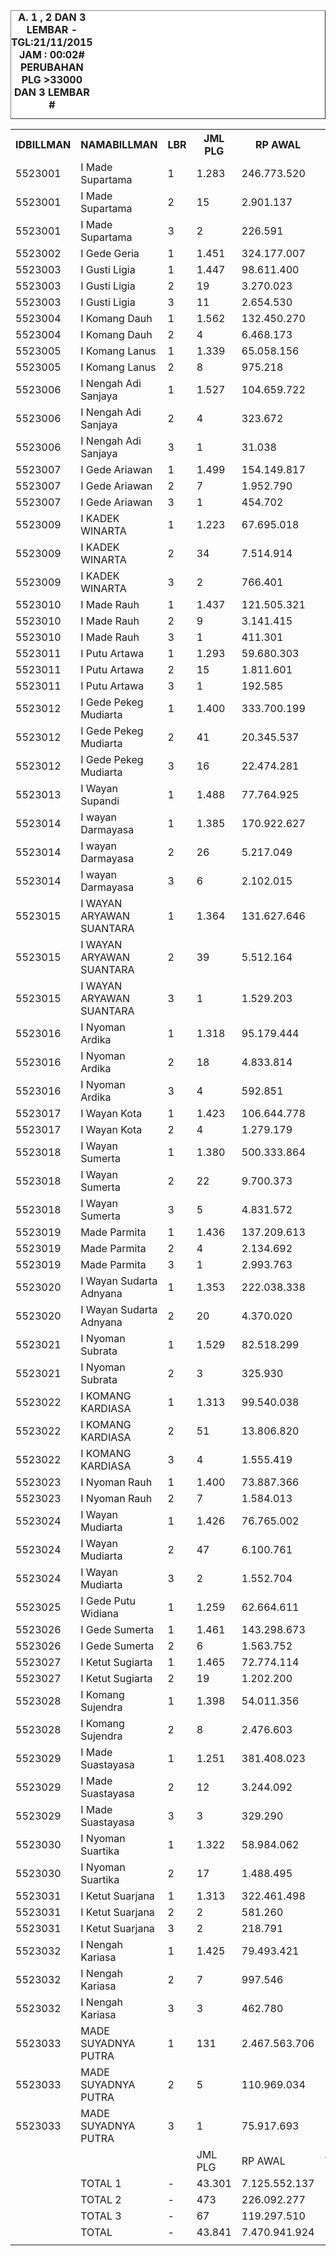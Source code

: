 
<HTML>
<HEAD>
<META HTTP-EQUIV="Content-Type" CONTENT="text/html;charset=windows-1252">
<TITLE>MONITOR LEMBAR BILLMAN NOPEMBER 2015 - RAYON KARANGASEM</TITLE> 


</HEAD>
<BODY>
<TABLE BORDER=1 BGCOLOR=#ffffff CELLSPACING=0><FONT FACE="Segoe UI" COLOR=#000000><CAPTION><B>A. 1 , 2 DAN 3 LEMBAR  - TGL:21/11/2015 JAM : 00:02# PERUBAHAN PLG >33000 DAN 3 LEMBAR #</B></CAPTION></FONT>

<table><tbody><tr><th>IDBILLMAN</th><th>NAMABILLMAN</th><th>LBR</th><th> JML PLG </th><th> RP AWAL </th><th>TGL AKHIR</th><th>LBR</th><th> AKHIR PLG </th><th> AKHIR RP </th><th> - </th><th>LNS PLG</th><th>LNS RP</th><th>% LBR</th><th>% RP</th><th> - </th><th>TGL</th><th>LBR</th><th> PLG </th><th> RP </th><th> - </th><th>LNS PLG</th><th>LNS RP</th><th>% LBR</th><th>% RP</th><th> - </th><th>TGL</th><th>LBR</th><th> PLG </th><th> RP </th><th> - </th><th>LNS PLG</th><th>LNS RP</th><th>% LBR</th><th>% RP</th><th> - </th><th>TGL AKHIR</th><th>LBR</th><th> PLG </th><th> RP </th><th> - </th><th>LNS PLG</th><th>LNS RP</th><th>% LBR</th><th>% RP</th><th> - </th><th> TGL</th><th>L</th><th> PLG </th><th> RP </th><th>SEGEL</th><th>DTNG</th><th>% LBR</th><th>% RP</th></tr><tr><td>5523001</td><td>I Made Supartama</td><td>1</td><td> 1.283 </td><td> 246.773.520 </td><td>21/11_00:02</td><td>1</td><td>280</td><td>31166794</td><td> - </td><td> 31 </td><td> 3.511.275 </td><td>-78,18%</td><td>-87,37%</td><td> - </td><td>20/11_17:48</td><td>1</td><td>311</td><td>34678069</td><td> - </td><td> 47 </td><td> 6.830.836 </td><td>-75,76%</td><td>-85,95%</td><td> - </td><td>20/11_13:50</td><td>1</td><td>358</td><td>41508905</td><td> - </td><td> 126 </td><td> 23.840.089 </td><td>-72,10%</td><td>-83,18%</td><td> - </td><td>20/11_06:45</td><td>1</td><td> 484 </td><td> 65.348.994 </td><td> - </td><td> 10 </td><td> 13.735.892 </td><td>-62,28%</td><td>-73,52%</td><td> - </td><td>19/11_19:20</td><td>1</td><td> 494 </td><td> 79.084.886 </td><td> </td><td> </td><td>-61,50%</td><td>-67,95%</td></tr><tr><td>5523001</td><td>I Made Supartama</td><td>2</td><td> 15 </td><td> 2.901.137 </td><td>21/11_00:02</td><td>2</td><td>3</td><td>1149171</td><td> - </td><td> - </td><td> - </td><td>-80,00%</td><td>-60,39%</td><td> - </td><td>20/11_17:48</td><td>2</td><td>3</td><td>1149171</td><td> - </td><td> 1 </td><td> 56.852 </td><td>-80,00%</td><td>-60,39%</td><td> - </td><td>20/11_13:50</td><td>2</td><td>4</td><td>1206023</td><td> - </td><td> 6 </td><td> 728.223 </td><td>-73,33%</td><td>-58,43%</td><td> - </td><td>20/11_06:45</td><td>2</td><td> 10 </td><td> 1.934.246 </td><td> - </td><td> - </td><td> - </td><td>-33,33%</td><td>-33,33%</td><td> - </td><td>19/11_19:20</td><td>2</td><td> 10 </td><td> 1.934.246 </td><td> </td><td> </td><td>-33,33%</td><td>-33,33%</td></tr><tr><td>5523001</td><td>I Made Supartama</td><td>3</td><td> 2 </td><td> 226.591 </td><td>21/11_00:02</td><td>3</td><td>1</td><td>125742</td><td> - </td><td> - </td><td> - </td><td>-50,00%</td><td>-44,51%</td><td> - </td><td>20/11_17:48</td><td>3</td><td>1</td><td>125742</td><td> - </td><td> - </td><td> - </td><td>-50,00%</td><td>-44,51%</td><td> - </td><td>20/11_13:50</td><td>3</td><td>1</td><td>125742</td><td> - </td><td> 1 </td><td> 100.849 </td><td>-50,00%</td><td>-44,51%</td><td> - </td><td>20/11_06:45</td><td>3</td><td> 2 </td><td> 226.591 </td><td> - </td><td> - </td><td> - </td><td>0,00%</td><td>0,00%</td><td> - </td><td>19/11_19:20</td><td>3</td><td> 2 </td><td> 226.591 </td><td> </td><td> </td><td>0,00%</td><td>0,00%</td></tr><tr><td>5523002</td><td>I Gede Geria</td><td>1</td><td> 1.451 </td><td> 324.177.007 </td><td>21/11_00:02</td><td>1</td><td>83</td><td>11236753</td><td> - </td><td> 158 </td><td> 10.530.577 </td><td>-94,28%</td><td>-96,53%</td><td> - </td><td>20/11_17:48</td><td>1</td><td>241</td><td>21767330</td><td> - </td><td> 57 </td><td> 7.887.469 </td><td>-83,39%</td><td>-93,29%</td><td> - </td><td>20/11_13:50</td><td>1</td><td>298</td><td>29654799</td><td> - </td><td> 231 </td><td> 46.504.247 </td><td>-79,46%</td><td>-90,85%</td><td> - </td><td>20/11_06:45</td><td>1</td><td> 529 </td><td> 76.159.046 </td><td> - </td><td> 107 </td><td> 26.305.588 </td><td>-63,54%</td><td>-76,51%</td><td> - </td><td>19/11_19:20</td><td>1</td><td> 636 </td><td> 102.464.634 </td><td> </td><td> </td><td>-56,17%</td><td>-68,39%</td></tr><tr><td>5523003</td><td>I Gusti Ligia</td><td>1</td><td> 1.447 </td><td> 98.611.400 </td><td>21/11_00:02</td><td>1</td><td>199</td><td>13840880</td><td> - </td><td> 26 </td><td> 1.510.838 </td><td>-86,25%</td><td>-85,96%</td><td> - </td><td>20/11_17:48</td><td>1</td><td>225</td><td>15351718</td><td> - </td><td> 41 </td><td> 3.171.615 </td><td>-84,45%</td><td>-84,43%</td><td> - </td><td>20/11_13:50</td><td>1</td><td>266</td><td>18523333</td><td> - </td><td> 86 </td><td> 7.667.254 </td><td>-81,62%</td><td>-81,22%</td><td> - </td><td>20/11_06:45</td><td>1</td><td> 352 </td><td> 26.190.587 </td><td> - </td><td> 28 </td><td> 1.486.562 </td><td>-75,67%</td><td>-73,44%</td><td> - </td><td>19/11_19:20</td><td>1</td><td> 380 </td><td> 27.677.149 </td><td> </td><td> </td><td>-73,74%</td><td>-71,93%</td></tr><tr><td>5523003</td><td>I Gusti Ligia</td><td>2</td><td> 19 </td><td> 3.270.023 </td><td>21/11_00:02</td><td>2</td><td>16</td><td>3001329</td><td> - </td><td> - </td><td> - </td><td>-15,79%</td><td>-8,22%</td><td> - </td><td>20/11_17:48</td><td>2</td><td>16</td><td>3001329</td><td> - </td><td> - </td><td> - </td><td>-15,79%</td><td>-8,22%</td><td> - </td><td>20/11_13:50</td><td>2</td><td>16</td><td>3001329</td><td> - </td><td> 2 </td><td> 222.626 </td><td>-15,79%</td><td>-8,22%</td><td> - </td><td>20/11_06:45</td><td>2</td><td> 18 </td><td> 3.223.955 </td><td> - </td><td> - </td><td> - </td><td>-5,26%</td><td>-1,41%</td><td> - </td><td>19/11_19:20</td><td>2</td><td> 18 </td><td> 3.223.955 </td><td> </td><td> </td><td>-5,26%</td><td>-1,41%</td></tr><tr><td>5523003</td><td>I Gusti Ligia</td><td>3</td><td> 11 </td><td> 2.654.530 </td><td>21/11_00:02</td><td>3</td><td>8</td><td>1177184</td><td> - </td><td> 1 </td><td> 158.970 </td><td>-27,27%</td><td>-55,65%</td><td> - </td><td>20/11_17:48</td><td>3</td><td>9</td><td>1336154</td><td> - </td><td> - </td><td> - </td><td>-18,18%</td><td>-49,67%</td><td> - </td><td>20/11_13:50</td><td>3</td><td>9</td><td>1336154</td><td> - </td><td> 1 </td><td> 73.903 </td><td>-18,18%</td><td>-49,67%</td><td> - </td><td>20/11_06:45</td><td>3</td><td> 10 </td><td> 1.410.057 </td><td> - </td><td> - </td><td> - </td><td>-9,09%</td><td>-46,88%</td><td> - </td><td>19/11_19:20</td><td>3</td><td> 10 </td><td> 1.410.057 </td><td> </td><td> </td><td>-9,09%</td><td>-46,88%</td></tr><tr><td>5523004</td><td>I Komang Dauh</td><td>1</td><td> 1.562 </td><td> 132.450.270 </td><td>21/11_00:02</td><td>1</td><td>348</td><td>30976761</td><td> - </td><td> 86 </td><td> 4.773.349 </td><td>-77,72%</td><td>-76,61%</td><td> - </td><td>20/11_17:48</td><td>1</td><td>434</td><td>35750110</td><td> - </td><td> 33 </td><td> 2.125.852 </td><td>-72,22%</td><td>-73,01%</td><td> - </td><td>20/11_13:50</td><td>1</td><td>467</td><td>37875962</td><td> - </td><td> 206 </td><td> 19.201.491 </td><td>-70,10%</td><td>-71,40%</td><td> - </td><td>20/11_06:45</td><td>1</td><td> 673 </td><td> 57.077.453 </td><td> - </td><td> 15 </td><td> 774.640 </td><td>-56,91%</td><td>-56,91%</td><td> - </td><td>19/11_19:20</td><td>1</td><td> 688 </td><td> 57.852.093 </td><td> </td><td> </td><td>-55,95%</td><td>-56,32%</td></tr><tr><td>5523004</td><td>I Komang Dauh</td><td>2</td><td> 4 </td><td> 6.468.173 </td><td> </td><td> </td><td>0</td><td>0</td><td> - </td><td> - </td><td> - </td><td>-100,00%</td><td>-100,00%</td><td> - </td><td> </td><td> </td><td>0</td><td>0</td><td> - </td><td> 4 </td><td> 6.468.173 </td><td>-100,00%</td><td>-100,00%</td><td> - </td><td>20/11_13:50</td><td>2</td><td>4</td><td>6468173</td><td> - </td><td> - </td><td> - </td><td>0,00%</td><td>0,00%</td><td> - </td><td>20/11_06:45</td><td>2</td><td> 4 </td><td> 6.468.173 </td><td> - </td><td> - </td><td> - </td><td>0,00%</td><td>0,00%</td><td> - </td><td>19/11_19:20</td><td>2</td><td> 4 </td><td> 6.468.173 </td><td> </td><td> </td><td>0,00%</td><td>0,00%</td></tr><tr><td>5523005</td><td>I Komang Lanus</td><td>1</td><td> 1.339 </td><td> 65.058.156 </td><td>21/11_00:02</td><td>1</td><td>277</td><td>13623300</td><td> - </td><td> 2 </td><td> 180.662 </td><td>-79,31%</td><td>-79,06%</td><td> - </td><td>20/11_17:48</td><td>1</td><td>279</td><td>13803962</td><td> - </td><td> 4 </td><td> 277.128 </td><td>-79,16%</td><td>-78,78%</td><td> - </td><td>20/11_13:50</td><td>1</td><td>283</td><td>14081090</td><td> - </td><td> 114 </td><td> 7.335.285 </td><td>-78,86%</td><td>-78,36%</td><td> - </td><td>20/11_06:45</td><td>1</td><td> 397 </td><td> 21.416.375 </td><td> - </td><td> 6 </td><td> 266.123 </td><td>-70,35%</td><td>-67,08%</td><td> - </td><td>19/11_19:20</td><td>1</td><td> 403 </td><td> 21.682.498 </td><td> </td><td> </td><td>-69,90%</td><td>-66,67%</td></tr><tr><td>5523005</td><td>I Komang Lanus</td><td>2</td><td> 8 </td><td> 975.218 </td><td>21/11_00:02</td><td>2</td><td>4</td><td>264902</td><td> - </td><td> - </td><td> - </td><td>-50,00%</td><td>-72,84%</td><td> - </td><td>20/11_17:48</td><td>2</td><td>4</td><td>264902</td><td> - </td><td> - </td><td> - </td><td>-50,00%</td><td>-72,84%</td><td> - </td><td>20/11_13:50</td><td>2</td><td>4</td><td>264902</td><td> - </td><td> 1 </td><td> 385.261 </td><td>-50,00%</td><td>-72,84%</td><td> - </td><td>20/11_06:45</td><td>2</td><td> 5 </td><td> 650.163 </td><td> - </td><td> - </td><td> - </td><td>-37,50%</td><td>-33,33%</td><td> - </td><td>19/11_19:20</td><td>2</td><td> 5 </td><td> 650.163 </td><td> </td><td> </td><td>-37,50%</td><td>-33,33%</td></tr><tr><td>5523006</td><td>I Nengah Adi Sanjaya</td><td>1</td><td> 1.527 </td><td> 104.659.722 </td><td>21/11_00:02</td><td>1</td><td>205</td><td>16070666</td><td> - </td><td> 98 </td><td> 4.837.603 </td><td>-86,57%</td><td>-84,64%</td><td> - </td><td>20/11_17:48</td><td>1</td><td>303</td><td>20908269</td><td> - </td><td> 46 </td><td> 2.478.646 </td><td>-80,16%</td><td>-80,02%</td><td> - </td><td>20/11_13:50</td><td>1</td><td>349</td><td>23386915</td><td> - </td><td> 113 </td><td> 9.862.294 </td><td>-77,14%</td><td>-77,65%</td><td> - </td><td>20/11_06:45</td><td>1</td><td> 462 </td><td> 33.249.209 </td><td> - </td><td> 48 </td><td> 2.915.859 </td><td>-69,74%</td><td>-68,23%</td><td> - </td><td>19/11_19:20</td><td>1</td><td> 510 </td><td> 36.165.068 </td><td> </td><td> </td><td>-66,60%</td><td>-65,45%</td></tr><tr><td>5523006</td><td>I Nengah Adi Sanjaya</td><td>2</td><td> 4 </td><td> 323.672 </td><td>21/11_00:02</td><td>2</td><td>1</td><td>19978</td><td> - </td><td> - </td><td> - </td><td>-75,00%</td><td>-93,83%</td><td> - </td><td>20/11_17:48</td><td>2</td><td>1</td><td>19978</td><td> - </td><td> - </td><td> - </td><td>-75,00%</td><td>-93,83%</td><td> - </td><td>20/11_13:50</td><td>2</td><td>1</td><td>19978</td><td> - </td><td> - </td><td> - </td><td>-75,00%</td><td>-93,83%</td><td> - </td><td>20/11_06:45</td><td>2</td><td> 1 </td><td> 19.978 </td><td> - </td><td> - </td><td> - </td><td>-75,00%</td><td>-93,83%</td><td> - </td><td>19/11_19:20</td><td>2</td><td> 1 </td><td> 19.978 </td><td> </td><td> </td><td>-75,00%</td><td>-93,83%</td></tr><tr><td>5523006</td><td>I Nengah Adi Sanjaya</td><td>3</td><td> 1 </td><td> 31.038 </td><td>21/11_00:02</td><td>3</td><td>1</td><td>31038</td><td> - </td><td> - </td><td> - </td><td>0,00%</td><td>0,00%</td><td> - </td><td>20/11_17:48</td><td>3</td><td>1</td><td>31038</td><td> - </td><td> - </td><td> - </td><td>0,00%</td><td>0,00%</td><td> - </td><td>20/11_13:50</td><td>3</td><td>1</td><td>31038</td><td> - </td><td> - </td><td> - </td><td>0,00%</td><td>0,00%</td><td> - </td><td>20/11_06:45</td><td>3</td><td> 1 </td><td> 31.038 </td><td> - </td><td> - </td><td> - </td><td>0,00%</td><td>0,00%</td><td> - </td><td>19/11_19:20</td><td>3</td><td> 1 </td><td> 31.038 </td><td> </td><td> </td><td>0,00%</td><td>0,00%</td></tr><tr><td>5523007</td><td>I Gede Ariawan</td><td>1</td><td> 1.499 </td><td> 154.149.817 </td><td>21/11_00:02</td><td>1</td><td>277</td><td>24149931</td><td> - </td><td> 144 </td><td> 8.349.120 </td><td>-81,52%</td><td>-84,33%</td><td> - </td><td>20/11_17:48</td><td>1</td><td>421</td><td>32499051</td><td> - </td><td> 79 </td><td> 10.090.103 </td><td>-71,91%</td><td>-78,92%</td><td> - </td><td>20/11_13:50</td><td>1</td><td>500</td><td>42589154</td><td> - </td><td> 122 </td><td> 16.693.519 </td><td>-66,64%</td><td>-72,37%</td><td> - </td><td>20/11_06:45</td><td>1</td><td> 622 </td><td> 59.282.673 </td><td> - </td><td> 2 </td><td> 121.619 </td><td>-58,51%</td><td>-61,54%</td><td> - </td><td>19/11_19:20</td><td>1</td><td> 624 </td><td> 59.404.292 </td><td> </td><td> </td><td>-58,37%</td><td>-61,46%</td></tr><tr><td>5523007</td><td>I Gede Ariawan</td><td>2</td><td> 7 </td><td> 1.952.790 </td><td>21/11_00:02</td><td>2</td><td>2</td><td>425074</td><td> - </td><td> - </td><td> - </td><td>-71,43%</td><td>-78,23%</td><td> - </td><td>20/11_17:48</td><td>2</td><td>2</td><td>425074</td><td> - </td><td> 3 </td><td> 1.304.820 </td><td>-71,43%</td><td>-78,23%</td><td> - </td><td>20/11_13:50</td><td>2</td><td>5</td><td>1729894</td><td> - </td><td> 1 </td><td> 20.768 </td><td>-28,57%</td><td>-11,41%</td><td> - </td><td>20/11_06:45</td><td>2</td><td> 6 </td><td> 1.750.662 </td><td> - </td><td> - </td><td> - </td><td>-14,29%</td><td>-10,35%</td><td> - </td><td>19/11_19:20</td><td>2</td><td> 6 </td><td> 1.750.662 </td><td> </td><td> </td><td>-14,29%</td><td>-10,35%</td></tr><tr><td>5523007</td><td>I Gede Ariawan</td><td>3</td><td> 1 </td><td> 454.702 </td><td>21/11_00:02</td><td>3</td><td>1</td><td>454702</td><td> - </td><td> - </td><td> - </td><td>0,00%</td><td>0,00%</td><td> - </td><td>20/11_17:48</td><td>3</td><td>1</td><td>454702</td><td> - </td><td> - </td><td> - </td><td>0,00%</td><td>0,00%</td><td> - </td><td>20/11_13:50</td><td>3</td><td>1</td><td>454702</td><td> - </td><td> - </td><td> - </td><td>0,00%</td><td>0,00%</td><td> - </td><td>20/11_06:45</td><td>3</td><td> 1 </td><td> 454.702 </td><td> - </td><td> - </td><td> - </td><td>0,00%</td><td>0,00%</td><td> - </td><td>19/11_19:20</td><td>3</td><td> 1 </td><td> 454.702 </td><td> </td><td> </td><td>0,00%</td><td>0,00%</td></tr><tr><td>5523009</td><td>I KADEK WINARTA</td><td>1</td><td> 1.223 </td><td> 67.695.018 </td><td>21/11_00:02</td><td>1</td><td>243</td><td>16620395</td><td> - </td><td> 16 </td><td> 1.612.808 </td><td>-80,13%</td><td>-75,45%</td><td> - </td><td>20/11_17:48</td><td>1</td><td>259</td><td>18233203</td><td> - </td><td> 4 </td><td> 301.708 </td><td>-78,82%</td><td>-73,07%</td><td> - </td><td>20/11_13:50</td><td>1</td><td>263</td><td>18534911</td><td> - </td><td> 179 </td><td> 9.193.954 </td><td>-78,50%</td><td>-72,62%</td><td> - </td><td>20/11_06:45</td><td>1</td><td> 442 </td><td> 27.728.865 </td><td> - </td><td> 3 </td><td> 170.300 </td><td>-63,86%</td><td>-59,04%</td><td> - </td><td>19/11_19:20</td><td>1</td><td> 445 </td><td> 27.899.165 </td><td> </td><td> </td><td>-63,61%</td><td>-58,79%</td></tr><tr><td>5523009</td><td>I KADEK WINARTA</td><td>2</td><td> 34 </td><td> 7.514.914 </td><td>21/11_00:02</td><td>2</td><td>7</td><td>3300172</td><td> - </td><td> - </td><td> - </td><td>-79,41%</td><td>-56,09%</td><td> - </td><td>20/11_17:48</td><td>2</td><td>7</td><td>3300172</td><td> - </td><td> 22 </td><td> 2.848.739 </td><td>-79,41%</td><td>-56,09%</td><td> - </td><td>20/11_13:50</td><td>2</td><td>29</td><td>6148911</td><td> - </td><td> - </td><td> - </td><td>-14,71%</td><td>-18,18%</td><td> - </td><td>20/11_06:45</td><td>2</td><td> 29 </td><td> 6.148.911 </td><td> - </td><td> 1 </td><td> 307.444 </td><td>-14,71%</td><td>-18,18%</td><td> - </td><td>19/11_19:20</td><td>2</td><td> 30 </td><td> 6.456.355 </td><td> </td><td>5</td><td>-11,76%</td><td>-14,09%</td></tr><tr><td>5523009</td><td>I KADEK WINARTA</td><td>3</td><td> 2 </td><td> 766.401 </td><td> </td><td> </td><td>0</td><td>0</td><td> - </td><td> - </td><td> - </td><td>-100,00%</td><td>-100,00%</td><td> - </td><td> </td><td> </td><td>0</td><td>0</td><td> - </td><td> 1 </td><td> 714.351 </td><td>-100,00%</td><td>-100,00%</td><td> - </td><td>20/11_13:50</td><td>3</td><td>1</td><td>714351</td><td> - </td><td> 1 </td><td> 52.050 </td><td>-50,00%</td><td>-6,79%</td><td> - </td><td>20/11_06:45</td><td>3</td><td> 2 </td><td> 766.401 </td><td> - </td><td> - </td><td> - </td><td>0,00%</td><td>0,00%</td><td> - </td><td>19/11_19:20</td><td>3</td><td> 2 </td><td> 766.401 </td><td> </td><td> </td><td>0,00%</td><td>0,00%</td></tr><tr><td>5523010</td><td>I Made Rauh</td><td>1</td><td> 1.437 </td><td> 121.505.321 </td><td>21/11_00:02</td><td>1</td><td>213</td><td>20411631</td><td> - </td><td> 87 </td><td> 4.817.761 </td><td>-85,18%</td><td>-83,20%</td><td> - </td><td>20/11_17:48</td><td>1</td><td>300</td><td>25229392</td><td> - </td><td> 47 </td><td> 2.716.557 </td><td>-79,12%</td><td>-79,24%</td><td> - </td><td>20/11_13:50</td><td>1</td><td>347</td><td>27945949</td><td> - </td><td> 114 </td><td> 11.343.834 </td><td>-75,85%</td><td>-77,00%</td><td> - </td><td>20/11_06:45</td><td>1</td><td> 461 </td><td> 39.289.783 </td><td> - </td><td> 17 </td><td> 694.241 </td><td>-67,92%</td><td>-67,66%</td><td> - </td><td>19/11_19:20</td><td>1</td><td> 478 </td><td> 39.984.024 </td><td> </td><td> </td><td>-66,74%</td><td>-67,09%</td></tr><tr><td>5523010</td><td>I Made Rauh</td><td>2</td><td> 9 </td><td> 3.141.415 </td><td>21/11_00:02</td><td>2</td><td>4</td><td>1875226</td><td> - </td><td> - </td><td> - </td><td>-55,56%</td><td>-40,31%</td><td> - </td><td>20/11_17:48</td><td>2</td><td>4</td><td>1875226</td><td> - </td><td> 1 </td><td> 196.782 </td><td>-55,56%</td><td>-40,31%</td><td> - </td><td>20/11_13:50</td><td>2</td><td>5</td><td>2072008</td><td> - </td><td> 4 </td><td> 1.069.407 </td><td>-44,44%</td><td>-34,04%</td><td> - </td><td>20/11_06:45</td><td>2</td><td> 9 </td><td> 3.141.415 </td><td> - </td><td> - </td><td> - </td><td>0,00%</td><td>0,00%</td><td> - </td><td>19/11_19:20</td><td>2</td><td> 9 </td><td> 3.141.415 </td><td> </td><td> </td><td>0,00%</td><td>0,00%</td></tr><tr><td>5523010</td><td>I Made Rauh</td><td>3</td><td> 1 </td><td> 411.301 </td><td>21/11_00:02</td><td>3</td><td>1</td><td>411301</td><td> - </td><td> - </td><td> - </td><td>0,00%</td><td>0,00%</td><td> - </td><td>20/11_17:48</td><td>3</td><td>1</td><td>411301</td><td> - </td><td> - </td><td> - </td><td>0,00%</td><td>0,00%</td><td> - </td><td>20/11_13:50</td><td>3</td><td>1</td><td>411301</td><td> - </td><td> - </td><td> - </td><td>0,00%</td><td>0,00%</td><td> - </td><td>20/11_06:45</td><td>3</td><td> 1 </td><td> 411.301 </td><td> - </td><td> - </td><td> - </td><td>0,00%</td><td>0,00%</td><td> - </td><td>19/11_19:20</td><td>3</td><td> 1 </td><td> 411.301 </td><td> </td><td> </td><td>0,00%</td><td>0,00%</td></tr><tr><td>5523011</td><td>I Putu Artawa</td><td>1</td><td> 1.293 </td><td> 59.680.303 </td><td>21/11_00:02</td><td>1</td><td>251</td><td>12558409</td><td> - </td><td> 4 </td><td> 133.459 </td><td>-80,59%</td><td>-78,96%</td><td> - </td><td>20/11_17:48</td><td>1</td><td>255</td><td>12691868</td><td> - </td><td> 17 </td><td> 552.308 </td><td>-80,28%</td><td>-78,73%</td><td> - </td><td>20/11_13:50</td><td>1</td><td>272</td><td>13244176</td><td> - </td><td> 155 </td><td> 6.250.430 </td><td>-78,96%</td><td>-77,81%</td><td> - </td><td>20/11_06:45</td><td>1</td><td> 427 </td><td> 19.494.606 </td><td> - </td><td> 7 </td><td> 322.181 </td><td>-66,98%</td><td>-67,33%</td><td> - </td><td>19/11_19:20</td><td>1</td><td> 434 </td><td> 19.816.787 </td><td> </td><td> </td><td>-66,43%</td><td>-66,80%</td></tr><tr><td>5523011</td><td>I Putu Artawa</td><td>2</td><td> 15 </td><td> 1.811.601 </td><td>21/11_00:02</td><td>2</td><td>13</td><td>1393980</td><td> - </td><td> - </td><td> - </td><td>-13,33%</td><td>-23,05%</td><td> - </td><td>20/11_17:48</td><td>2</td><td>13</td><td>1393980</td><td> - </td><td> - </td><td> - </td><td>-13,33%</td><td>-23,05%</td><td> - </td><td>20/11_13:50</td><td>2</td><td>13</td><td>1393980</td><td> - </td><td> - </td><td> - </td><td>-13,33%</td><td>-23,05%</td><td> - </td><td>20/11_06:45</td><td>2</td><td> 13 </td><td> 1.393.980 </td><td> - </td><td> - </td><td> - </td><td>-13,33%</td><td>-23,05%</td><td> - </td><td>19/11_19:20</td><td>2</td><td> 13 </td><td> 1.393.980 </td><td> </td><td> </td><td>-13,33%</td><td>-23,05%</td></tr><tr><td>5523011</td><td>I Putu Artawa</td><td>3</td><td> 1 </td><td> 192.585 </td><td>21/11_00:02</td><td>3</td><td>1</td><td>192585</td><td> - </td><td> - </td><td> - </td><td>0,00%</td><td>0,00%</td><td> - </td><td>20/11_17:48</td><td>3</td><td>1</td><td>192585</td><td> - </td><td> - </td><td> - </td><td>0,00%</td><td>0,00%</td><td> - </td><td>20/11_13:50</td><td>3</td><td>1</td><td>192585</td><td> - </td><td> - </td><td> - </td><td>0,00%</td><td>0,00%</td><td> - </td><td>20/11_06:45</td><td>3</td><td> 1 </td><td> 192.585 </td><td> - </td><td> - </td><td> - </td><td>0,00%</td><td>0,00%</td><td> - </td><td>19/11_19:20</td><td>3</td><td> 1 </td><td> 192.585 </td><td> </td><td> </td><td>0,00%</td><td>0,00%</td></tr><tr><td>5523012</td><td>I Gede Pekeg Mudiarta</td><td>1</td><td> 1.400 </td><td> 333.700.199 </td><td>21/11_00:02</td><td>1</td><td>617</td><td>71981176</td><td> - </td><td> 37 </td><td> 10.614.564 </td><td>-55,93%</td><td>-78,43%</td><td> - </td><td>20/11_17:48</td><td>1</td><td>654</td><td>82595740</td><td> - </td><td> 9 </td><td> 7.316.100 </td><td>-53,29%</td><td>-75,25%</td><td> - </td><td>20/11_13:50</td><td>1</td><td>663</td><td>89911840</td><td> - </td><td> 81 </td><td> 36.892.055 </td><td>-52,64%</td><td>-73,06%</td><td> - </td><td>20/11_06:45</td><td>1</td><td> 744 </td><td> 126.803.895 </td><td> - </td><td> 9 </td><td> 16.050.071 </td><td>-46,86%</td><td>-62,00%</td><td> - </td><td>19/11_19:20</td><td>1</td><td> 753 </td><td> 142.853.966 </td><td> </td><td> </td><td>-46,21%</td><td>-57,19%</td></tr><tr><td>5523012</td><td>I Gede Pekeg Mudiarta</td><td>2</td><td> 41 </td><td> 20.345.537 </td><td>21/11_00:02</td><td>2</td><td>38</td><td>11511668</td><td> - </td><td> - </td><td> - </td><td>-7,32%</td><td>-43,42%</td><td> - </td><td>20/11_17:48</td><td>2</td><td>38</td><td>11511668</td><td> - </td><td> - </td><td> - </td><td>-7,32%</td><td>-43,42%</td><td> - </td><td>20/11_13:50</td><td>2</td><td>38</td><td>11511668</td><td> - </td><td> - </td><td> - </td><td>-7,32%</td><td>-43,42%</td><td> - </td><td>20/11_06:45</td><td>2</td><td> 38 </td><td> 11.511.668 </td><td> - </td><td> - </td><td> - </td><td>-7,32%</td><td>-43,42%</td><td> - </td><td>19/11_19:20</td><td>2</td><td> 38 </td><td> 11.511.668 </td><td> </td><td> </td><td>-7,32%</td><td>-43,42%</td></tr><tr><td>5523012</td><td>I Gede Pekeg Mudiarta</td><td>3</td><td> 16 </td><td> 22.474.281 </td><td>21/11_00:02</td><td>3</td><td>13</td><td>22036895</td><td> - </td><td> 2 </td><td> 285.431 </td><td>-18,75%</td><td>-1,95%</td><td> - </td><td>20/11_17:48</td><td>3</td><td>15</td><td>22322326</td><td> - </td><td> - </td><td> - </td><td>-6,25%</td><td>-0,68%</td><td> - </td><td>20/11_13:50</td><td>3</td><td>15</td><td>22322326</td><td> - </td><td> 1 </td><td> 151.955 </td><td>-6,25%</td><td>-0,68%</td><td> - </td><td>20/11_06:45</td><td>3</td><td> 16 </td><td> 22.474.281 </td><td> - </td><td> - </td><td> - </td><td>0,00%</td><td>0,00%</td><td> - </td><td>19/11_19:20</td><td>3</td><td> 16 </td><td> 22.474.281 </td><td> </td><td> </td><td>0,00%</td><td>0,00%</td></tr><tr><td>5523013</td><td>I Wayan Supandi</td><td>1</td><td> 1.488 </td><td> 77.764.925 </td><td>21/11_00:02</td><td>1</td><td>281</td><td>19227889</td><td> - </td><td> 22 </td><td> 858.881 </td><td>-81,12%</td><td>-75,27%</td><td> - </td><td>20/11_17:48</td><td>1</td><td>303</td><td>20086770</td><td> - </td><td> 16 </td><td> 1.779.343 </td><td>-79,64%</td><td>-74,17%</td><td> - </td><td>20/11_13:50</td><td>1</td><td>319</td><td>21866113</td><td> - </td><td> 150 </td><td> 7.735.987 </td><td>-78,56%</td><td>-71,88%</td><td> - </td><td>20/11_06:45</td><td>1</td><td> 469 </td><td> 29.602.100 </td><td> - </td><td> 3 </td><td> 118.759 </td><td>-68,48%</td><td>-61,93%</td><td> - </td><td>19/11_19:20</td><td>1</td><td> 472 </td><td> 29.720.859 </td><td> </td><td> </td><td>-68,28%</td><td>-61,78%</td></tr><tr><td>5523014</td><td>I wayan Darmayasa</td><td>1</td><td> 1.385 </td><td> 170.922.627 </td><td>21/11_00:02</td><td>1</td><td>329</td><td>29422226</td><td> - </td><td> 108 </td><td> 7.088.049 </td><td>-76,25%</td><td>-82,79%</td><td> - </td><td>20/11_17:48</td><td>1</td><td>437</td><td>36510275</td><td> - </td><td> 16 </td><td> 4.282.814 </td><td>-68,45%</td><td>-78,64%</td><td> - </td><td>20/11_13:50</td><td>1</td><td>453</td><td>40793089</td><td> - </td><td> 172 </td><td> 18.807.052 </td><td>-67,29%</td><td>-76,13%</td><td> - </td><td>20/11_06:45</td><td>1</td><td> 625 </td><td> 59.600.141 </td><td> - </td><td> 2 </td><td> 5.136.211 </td><td>-54,87%</td><td>-65,13%</td><td> - </td><td>19/11_19:20</td><td>1</td><td> 627 </td><td> 64.736.352 </td><td> </td><td> </td><td>-54,73%</td><td>-62,13%</td></tr><tr><td>5523014</td><td>I wayan Darmayasa</td><td>2</td><td> 26 </td><td> 5.217.049 </td><td>21/11_00:02</td><td>2</td><td>15</td><td>3577711</td><td> - </td><td> 1 </td><td> 341.456 </td><td>-42,31%</td><td>-31,42%</td><td> - </td><td>20/11_17:48</td><td>2</td><td>16</td><td>3919167</td><td> - </td><td> 1 </td><td> 21.432 </td><td>-38,46%</td><td>-24,88%</td><td> - </td><td>20/11_13:50</td><td>2</td><td>17</td><td>3940599</td><td> - </td><td> 5 </td><td> 752.442 </td><td>-34,62%</td><td>-24,47%</td><td> - </td><td>20/11_06:45</td><td>2</td><td> 22 </td><td> 4.693.041 </td><td> - </td><td> - </td><td> - </td><td>-15,38%</td><td>-10,04%</td><td> - </td><td>19/11_19:20</td><td>2</td><td> 22 </td><td> 4.693.041 </td><td> </td><td> </td><td>-15,38%</td><td>-10,04%</td></tr><tr><td>5523014</td><td>I wayan Darmayasa</td><td>3</td><td> 6 </td><td> 2.102.015 </td><td>21/11_00:02</td><td>3</td><td>6</td><td>2102015</td><td> - </td><td> - </td><td> - </td><td>0,00%</td><td>0,00%</td><td> - </td><td>20/11_17:48</td><td>3</td><td>6</td><td>2102015</td><td> - </td><td> - </td><td> - </td><td>0,00%</td><td>0,00%</td><td> - </td><td>20/11_13:50</td><td>3</td><td>6</td><td>2102015</td><td> - </td><td> - </td><td> - </td><td>0,00%</td><td>0,00%</td><td> - </td><td>20/11_06:45</td><td>3</td><td> 6 </td><td> 2.102.015 </td><td> - </td><td> - </td><td> - </td><td>0,00%</td><td>0,00%</td><td> - </td><td>19/11_19:20</td><td>3</td><td> 6 </td><td> 2.102.015 </td><td> </td><td> </td><td>0,00%</td><td>0,00%</td></tr><tr><td>5523015</td><td>I WAYAN ARYAWAN SUANTARA</td><td>1</td><td> 1.364 </td><td> 131.627.646 </td><td>21/11_00:02</td><td>1</td><td>276</td><td>28478799</td><td> - </td><td> 85 </td><td> 5.583.588 </td><td>-79,77%</td><td>-78,36%</td><td> - </td><td>20/11_17:48</td><td>1</td><td>361</td><td>34062387</td><td> - </td><td> 34 </td><td> 1.497.976 </td><td>-73,53%</td><td>-74,12%</td><td> - </td><td>20/11_13:50</td><td>1</td><td>395</td><td>35560363</td><td> - </td><td> 179 </td><td> 23.947.471 </td><td>-71,04%</td><td>-72,98%</td><td> - </td><td>20/11_06:45</td><td>1</td><td> 574 </td><td> 59.507.834 </td><td> - </td><td> 11 </td><td> 2.851.104 </td><td>-57,92%</td><td>-54,79%</td><td> - </td><td>19/11_19:20</td><td>1</td><td> 585 </td><td> 62.358.938 </td><td> </td><td> </td><td>-57,11%</td><td>-52,62%</td></tr><tr><td>5523015</td><td>I WAYAN ARYAWAN SUANTARA</td><td>2</td><td> 39 </td><td> 5.512.164 </td><td>21/11_00:02</td><td>2</td><td>4</td><td>1341151</td><td> - </td><td> - </td><td> - </td><td>-89,74%</td><td>-75,67%</td><td> - </td><td>20/11_17:48</td><td>2</td><td>4</td><td>1341151</td><td> - </td><td> 15 </td><td> 756.528 </td><td>-89,74%</td><td>-75,67%</td><td> - </td><td>20/11_13:50</td><td>2</td><td>19</td><td>2097679</td><td> - </td><td> 11 </td><td> 2.835.105 </td><td>-51,28%</td><td>-61,94%</td><td> - </td><td>20/11_06:45</td><td>2</td><td> 30 </td><td> 4.932.784 </td><td> - </td><td> 6 </td><td> 172.910 </td><td>-23,08%</td><td>-10,51%</td><td> - </td><td>19/11_19:20</td><td>2</td><td> 36 </td><td> 5.105.694 </td><td> </td><td> </td><td>-7,69%</td><td>-7,37%</td></tr><tr><td>5523015</td><td>I WAYAN ARYAWAN SUANTARA</td><td>3</td><td> 1 </td><td> 1.529.203 </td><td>21/11_00:02</td><td>3</td><td>1</td><td>1529203</td><td> - </td><td> - </td><td> - </td><td>0,00%</td><td>0,00%</td><td> - </td><td>20/11_17:48</td><td>3</td><td>1</td><td>1529203</td><td> - </td><td> - </td><td> - </td><td>0,00%</td><td>0,00%</td><td> - </td><td>20/11_13:50</td><td>3</td><td>1</td><td>1529203</td><td> - </td><td> - </td><td> - </td><td>0,00%</td><td>0,00%</td><td> - </td><td>20/11_06:45</td><td>3</td><td> 1 </td><td> 1.529.203 </td><td> - </td><td> - </td><td> - </td><td>0,00%</td><td>0,00%</td><td> - </td><td>19/11_19:20</td><td>3</td><td> 1 </td><td> 1.529.203 </td><td> </td><td> </td><td>0,00%</td><td>0,00%</td></tr><tr><td>5523016</td><td>I Nyoman Ardika</td><td>1</td><td> 1.318 </td><td> 95.179.444 </td><td>21/11_00:02</td><td>1</td><td>498</td><td>34749555</td><td> - </td><td> 77 </td><td> 4.752.385 </td><td>-62,22%</td><td>-63,49%</td><td> - </td><td>20/11_17:48</td><td>1</td><td>575</td><td>39501940</td><td> - </td><td> 26 </td><td> 2.002.523 </td><td>-56,37%</td><td>-58,50%</td><td> - </td><td>20/11_13:50</td><td>1</td><td>601</td><td>41504463</td><td> - </td><td> 74 </td><td> 9.753.626 </td><td>-54,40%</td><td>-56,39%</td><td> - </td><td>20/11_06:45</td><td>1</td><td> 675 </td><td> 51.258.089 </td><td> - </td><td> 2 </td><td> 64.854 </td><td>-48,79%</td><td>-46,15%</td><td> - </td><td>19/11_19:20</td><td>1</td><td> 677 </td><td> 51.322.943 </td><td> </td><td> </td><td>-48,63%</td><td>-46,08%</td></tr><tr><td>5523016</td><td>I Nyoman Ardika</td><td>2</td><td> 18 </td><td> 4.833.814 </td><td>21/11_00:02</td><td>2</td><td>12</td><td>3730622</td><td> - </td><td> - </td><td> - </td><td>-33,33%</td><td>-22,82%</td><td> - </td><td>20/11_17:48</td><td>2</td><td>12</td><td>3730622</td><td> - </td><td> - </td><td> - </td><td>-33,33%</td><td>-22,82%</td><td> - </td><td>20/11_13:50</td><td>2</td><td>12</td><td>3730622</td><td> - </td><td> 3 </td><td> 601.697 </td><td>-33,33%</td><td>-22,82%</td><td> - </td><td>20/11_06:45</td><td>2</td><td> 15 </td><td> 4.332.319 </td><td> - </td><td> - </td><td> - </td><td>-16,67%</td><td>-10,37%</td><td> - </td><td>19/11_19:20</td><td>2</td><td> 15 </td><td> 4.332.319 </td><td> </td><td> </td><td>-16,67%</td><td>-10,37%</td></tr><tr><td>5523016</td><td>I Nyoman Ardika</td><td>3</td><td> 4 </td><td> 592.851 </td><td>21/11_00:02</td><td>3</td><td>4</td><td>592851</td><td> - </td><td> - </td><td> - </td><td>0,00%</td><td>0,00%</td><td> - </td><td>20/11_17:48</td><td>3</td><td>4</td><td>592851</td><td> - </td><td> - </td><td> - </td><td>0,00%</td><td>0,00%</td><td> - </td><td>20/11_13:50</td><td>3</td><td>4</td><td>592851</td><td> - </td><td> - </td><td> - </td><td>0,00%</td><td>0,00%</td><td> - </td><td>20/11_06:45</td><td>3</td><td> 4 </td><td> 592.851 </td><td> - </td><td> - </td><td> - </td><td>0,00%</td><td>0,00%</td><td> - </td><td>19/11_19:20</td><td>3</td><td> 4 </td><td> 592.851 </td><td> </td><td> </td><td>0,00%</td><td>0,00%</td></tr><tr><td>5523017</td><td>I Wayan Kota</td><td>1</td><td> 1.423 </td><td> 106.644.778 </td><td>21/11_00:02</td><td>1</td><td>201</td><td>16363318</td><td> - </td><td> 171 </td><td> 10.859.874 </td><td>-85,87%</td><td>-84,66%</td><td> - </td><td>20/11_17:48</td><td>1</td><td>372</td><td>27223192</td><td> - </td><td> 55 </td><td> 6.092.012 </td><td>-73,86%</td><td>-74,47%</td><td> - </td><td>20/11_13:50</td><td>1</td><td>427</td><td>33315204</td><td> - </td><td> 176 </td><td> 16.667.828 </td><td>-69,99%</td><td>-68,76%</td><td> - </td><td>20/11_06:45</td><td>1</td><td> 603 </td><td> 49.983.032 </td><td> - </td><td> 138 </td><td> 10.192.431 </td><td>-57,62%</td><td>-53,13%</td><td> - </td><td>19/11_19:20</td><td>1</td><td> 741 </td><td> 60.175.463 </td><td> </td><td> </td><td>-47,93%</td><td>-43,57%</td></tr><tr><td>5523017</td><td>I Wayan Kota</td><td>2</td><td> 4 </td><td> 1.279.179 </td><td>21/11_00:02</td><td>2</td><td>2</td><td>269671</td><td> - </td><td> - </td><td> - </td><td>-50,00%</td><td>-78,92%</td><td> - </td><td>20/11_17:48</td><td>2</td><td>2</td><td>269671</td><td> - </td><td> - </td><td> - </td><td>-50,00%</td><td>-78,92%</td><td> - </td><td>20/11_13:50</td><td>2</td><td>2</td><td>269671</td><td> - </td><td> 1 </td><td> 928.600 </td><td>-50,00%</td><td>-78,92%</td><td> - </td><td>20/11_06:45</td><td>2</td><td> 3 </td><td> 1.198.271 </td><td> - </td><td> - </td><td> - </td><td>-25,00%</td><td>-6,32%</td><td> - </td><td>19/11_19:20</td><td>2</td><td> 3 </td><td> 1.198.271 </td><td> </td><td> </td><td>-25,00%</td><td>-6,32%</td></tr><tr><td>5523018</td><td>I Wayan Sumerta</td><td>1</td><td> 1.380 </td><td> 500.333.864 </td><td>21/11_00:02</td><td>1</td><td>346</td><td>74218102</td><td> - </td><td> 30 </td><td> 6.560.136 </td><td>-74,93%</td><td>-85,17%</td><td> - </td><td>20/11_17:48</td><td>1</td><td>376</td><td>80778238</td><td> - </td><td> 102 </td><td> 9.465.968 </td><td>-72,75%</td><td>-83,86%</td><td> - </td><td>20/11_13:50</td><td>1</td><td>478</td><td>90244206</td><td> - </td><td> 178 </td><td> 116.837.368 </td><td>-65,36%</td><td>-81,96%</td><td> - </td><td>20/11_06:45</td><td>1</td><td> 656 </td><td> 207.081.574 </td><td> - </td><td> 8 </td><td> 5.404.639 </td><td>-52,46%</td><td>-58,61%</td><td> - </td><td>19/11_19:20</td><td>1</td><td> 664 </td><td> 212.486.213 </td><td> </td><td> </td><td>-51,88%</td><td>-57,53%</td></tr><tr><td>5523018</td><td>I Wayan Sumerta</td><td>2</td><td> 22 </td><td> 9.700.373 </td><td>21/11_00:02</td><td>2</td><td>9</td><td>5246999</td><td> - </td><td> 1 </td><td> 202.662 </td><td>-59,09%</td><td>-45,91%</td><td> - </td><td>20/11_17:48</td><td>2</td><td>10</td><td>5449661</td><td> - </td><td> 1 </td><td> 1.800.315 </td><td>-54,55%</td><td>-43,82%</td><td> - </td><td>20/11_13:50</td><td>2</td><td>11</td><td>7249976</td><td> - </td><td> - </td><td> - </td><td>-50,00%</td><td>-25,26%</td><td> - </td><td>20/11_06:45</td><td>2</td><td> 11 </td><td> 7.249.976 </td><td> - </td><td> - </td><td> - </td><td>-50,00%</td><td>-25,26%</td><td> - </td><td>19/11_19:20</td><td>2</td><td> 11 </td><td> 7.249.976 </td><td> </td><td> </td><td>-50,00%</td><td>-25,26%</td></tr><tr><td>5523018</td><td>I Wayan Sumerta</td><td>3</td><td> 5 </td><td> 4.831.572 </td><td>21/11_00:02</td><td>3</td><td>5</td><td>4831572</td><td> - </td><td> - </td><td> - </td><td>0,00%</td><td>0,00%</td><td> - </td><td>20/11_17:48</td><td>3</td><td>5</td><td>4831572</td><td> - </td><td> - </td><td> - </td><td>0,00%</td><td>0,00%</td><td> - </td><td>20/11_13:50</td><td>3</td><td>5</td><td>4831572</td><td> - </td><td> - </td><td> - </td><td>0,00%</td><td>0,00%</td><td> - </td><td>20/11_06:45</td><td>3</td><td> 5 </td><td> 4.831.572 </td><td> - </td><td> - </td><td> - </td><td>0,00%</td><td>0,00%</td><td> - </td><td>19/11_19:20</td><td>3</td><td> 5 </td><td> 4.831.572 </td><td> </td><td> </td><td>0,00%</td><td>0,00%</td></tr><tr><td>5523019</td><td>Made Parmita</td><td>1</td><td> 1.436 </td><td> 137.209.613 </td><td>21/11_00:02</td><td>1</td><td>268</td><td>33611094</td><td> - </td><td> 8 </td><td> 364.288 </td><td>-81,34%</td><td>-75,50%</td><td> - </td><td>20/11_17:48</td><td>1</td><td>276</td><td>33975382</td><td> - </td><td> 27 </td><td> 2.982.987 </td><td>-80,78%</td><td>-75,24%</td><td> - </td><td>20/11_13:50</td><td>1</td><td>303</td><td>36958369</td><td> - </td><td> 323 </td><td> 33.797.226 </td><td>-78,90%</td><td>-73,06%</td><td> - </td><td>20/11_06:45</td><td>1</td><td> 626 </td><td> 70.755.595 </td><td> - </td><td> 3 </td><td> 144.845 </td><td>-56,41%</td><td>-48,43%</td><td> - </td><td>19/11_19:20</td><td>1</td><td> 629 </td><td> 70.900.440 </td><td> </td><td> </td><td>-56,20%</td><td>-48,33%</td></tr><tr><td>5523019</td><td>Made Parmita</td><td>2</td><td> 4 </td><td> 2.134.692 </td><td>21/11_00:02</td><td>2</td><td>3</td><td>1729416</td><td> - </td><td> - </td><td> - </td><td>-25,00%</td><td>-18,99%</td><td> - </td><td>20/11_17:48</td><td>2</td><td>3</td><td>1729416</td><td> - </td><td> - </td><td> - </td><td>-25,00%</td><td>-18,99%</td><td> - </td><td>20/11_13:50</td><td>2</td><td>3</td><td>1729416</td><td> - </td><td> 1 </td><td> 405.276 </td><td>-25,00%</td><td>-18,99%</td><td> - </td><td>20/11_06:45</td><td>2</td><td> 4 </td><td> 2.134.692 </td><td> - </td><td> - </td><td> - </td><td>0,00%</td><td>0,00%</td><td> - </td><td>19/11_19:20</td><td>2</td><td> 4 </td><td> 2.134.692 </td><td> </td><td> </td><td>0,00%</td><td>0,00%</td></tr><tr><td>5523019</td><td>Made Parmita</td><td>3</td><td> 1 </td><td> 2.993.763 </td><td>21/11_00:02</td><td>3</td><td>1</td><td>2993763</td><td> - </td><td> - </td><td> - </td><td>0,00%</td><td>0,00%</td><td> - </td><td>20/11_17:48</td><td>3</td><td>1</td><td>2993763</td><td> - </td><td> - </td><td> - </td><td>0,00%</td><td>0,00%</td><td> - </td><td>20/11_13:50</td><td>3</td><td>1</td><td>2993763</td><td> - </td><td> - </td><td> - </td><td>0,00%</td><td>0,00%</td><td> - </td><td>20/11_06:45</td><td>3</td><td> 1 </td><td> 2.993.763 </td><td> - </td><td> - </td><td> - </td><td>0,00%</td><td>0,00%</td><td> - </td><td>19/11_19:20</td><td>3</td><td> 1 </td><td> 2.993.763 </td><td> </td><td> </td><td>0,00%</td><td>0,00%</td></tr><tr><td>5523020</td><td>I Wayan Sudarta Adnyana</td><td>1</td><td> 1.353 </td><td> 222.038.338 </td><td>21/11_00:02</td><td>1</td><td>162</td><td>17324066</td><td> - </td><td> 10 </td><td> 408.861 </td><td>-88,03%</td><td>-92,20%</td><td> - </td><td>20/11_17:48</td><td>1</td><td>172</td><td>17732927</td><td> - </td><td> 97 </td><td> 3.316.218 </td><td>-87,29%</td><td>-92,01%</td><td> - </td><td>20/11_13:50</td><td>1</td><td>269</td><td>21049145</td><td> - </td><td> 143 </td><td> 28.446.596 </td><td>-80,12%</td><td>-90,52%</td><td> - </td><td>20/11_06:45</td><td>1</td><td> 412 </td><td> 49.495.741 </td><td> - </td><td> 8 </td><td> 17.136.509 </td><td>-69,55%</td><td>-77,71%</td><td> - </td><td>19/11_19:20</td><td>1</td><td> 420 </td><td> 66.632.250 </td><td> </td><td> </td><td>-68,96%</td><td>-69,99%</td></tr><tr><td>5523020</td><td>I Wayan Sudarta Adnyana</td><td>2</td><td> 20 </td><td> 4.370.020 </td><td>21/11_00:02</td><td>2</td><td>5</td><td>567785</td><td> - </td><td> - </td><td> - </td><td>-75,00%</td><td>-87,01%</td><td> - </td><td>20/11_17:48</td><td>2</td><td>5</td><td>567785</td><td> - </td><td> 1 </td><td> 154.549 </td><td>-75,00%</td><td>-87,01%</td><td> - </td><td>20/11_13:50</td><td>2</td><td>6</td><td>722334</td><td> - </td><td> 5 </td><td> 2.367.304 </td><td>-70,00%</td><td>-83,47%</td><td> - </td><td>20/11_06:45</td><td>2</td><td> 11 </td><td> 3.089.638 </td><td> - </td><td> - </td><td> - </td><td>-45,00%</td><td>-29,30%</td><td> - </td><td>19/11_19:20</td><td>2</td><td> 11 </td><td> 3.089.638 </td><td> </td><td> </td><td>-45,00%</td><td>-29,30%</td></tr><tr><td>5523021</td><td>I Nyoman Subrata</td><td>1</td><td> 1.529 </td><td> 82.518.299 </td><td>21/11_00:02</td><td>1</td><td>238</td><td>18148866</td><td> - </td><td> 1 </td><td> 42.266 </td><td>-84,43%</td><td>-78,01%</td><td> - </td><td>20/11_17:48</td><td>1</td><td>239</td><td>18191132</td><td> - </td><td> 3 </td><td> 85.633 </td><td>-84,37%</td><td>-77,96%</td><td> - </td><td>20/11_13:50</td><td>1</td><td>242</td><td>18276765</td><td> - </td><td> 97 </td><td> 6.059.007 </td><td>-84,17%</td><td>-77,85%</td><td> - </td><td>20/11_06:45</td><td>1</td><td> 339 </td><td> 24.335.772 </td><td> - </td><td> 3 </td><td> 55.518 </td><td>-77,83%</td><td>-70,51%</td><td> - </td><td>19/11_19:20</td><td>1</td><td> 342 </td><td> 24.391.290 </td><td> </td><td> </td><td>-77,63%</td><td>-70,44%</td></tr><tr><td>5523021</td><td>I Nyoman Subrata</td><td>2</td><td> 3 </td><td> 325.930 </td><td>21/11_00:02</td><td>2</td><td>3</td><td>325930</td><td> - </td><td> - </td><td> - </td><td>0,00%</td><td>0,00%</td><td> - </td><td>20/11_17:48</td><td>2</td><td>3</td><td>325930</td><td> - </td><td> - </td><td> - </td><td>0,00%</td><td>0,00%</td><td> - </td><td>20/11_13:50</td><td>2</td><td>3</td><td>325930</td><td> - </td><td> - </td><td> - </td><td>0,00%</td><td>0,00%</td><td> - </td><td>20/11_06:45</td><td>2</td><td> 3 </td><td> 325.930 </td><td> - </td><td> - </td><td> - </td><td>0,00%</td><td>0,00%</td><td> - </td><td>19/11_19:20</td><td>2</td><td> 3 </td><td> 325.930 </td><td> </td><td> </td><td>0,00%</td><td>0,00%</td></tr><tr><td>5523022</td><td>I KOMANG KARDIASA</td><td>1</td><td> 1.313 </td><td> 99.540.038 </td><td>21/11_00:02</td><td>1</td><td>397</td><td>29936157</td><td> - </td><td> 26 </td><td> 1.164.627 </td><td>-69,76%</td><td>-69,93%</td><td> - </td><td>20/11_17:48</td><td>1</td><td>423</td><td>31100784</td><td> - </td><td> 32 </td><td> 1.498.665 </td><td>-67,78%</td><td>-68,76%</td><td> - </td><td>20/11_13:50</td><td>1</td><td>455</td><td>32599449</td><td> - </td><td> 222 </td><td> 11.796.874 </td><td>-65,35%</td><td>-67,25%</td><td> - </td><td>20/11_06:45</td><td>1</td><td> 677 </td><td> 44.396.323 </td><td> - </td><td> 8 </td><td> 2.431.447 </td><td>-48,44%</td><td>-55,40%</td><td> - </td><td>19/11_19:20</td><td>1</td><td> 685 </td><td> 46.827.770 </td><td> </td><td> </td><td>-47,83%</td><td>-52,96%</td></tr><tr><td>5523022</td><td>I KOMANG KARDIASA</td><td>2</td><td> 51 </td><td> 13.806.820 </td><td>21/11_00:02</td><td>2</td><td>22</td><td>7967380</td><td> - </td><td> 3 </td><td> 340.436 </td><td>-56,86%</td><td>-42,29%</td><td> - </td><td>20/11_17:48</td><td>2</td><td>25</td><td>8307816</td><td> - </td><td> 1 </td><td> 145.596 </td><td>-50,98%</td><td>-39,83%</td><td> - </td><td>20/11_13:50</td><td>2</td><td>26</td><td>8453412</td><td> - </td><td> 20 </td><td> 4.983.206 </td><td>-49,02%</td><td>-38,77%</td><td> - </td><td>20/11_06:45</td><td>2</td><td> 46 </td><td> 13.436.618 </td><td> - </td><td> - </td><td> - </td><td>-9,80%</td><td>-2,68%</td><td> - </td><td>19/11_19:20</td><td>2</td><td> 46 </td><td> 13.436.618 </td><td> </td><td> </td><td>-9,80%</td><td>-2,68%</td></tr><tr><td>5523022</td><td>I KOMANG KARDIASA</td><td>3</td><td> 4 </td><td> 1.555.419 </td><td>21/11_00:02</td><td>3</td><td>1</td><td>50964</td><td> - </td><td> - </td><td> - </td><td>-75,00%</td><td>-96,72%</td><td> - </td><td>20/11_17:48</td><td>3</td><td>1</td><td>50964</td><td> - </td><td> - </td><td> - </td><td>-75,00%</td><td>-96,72%</td><td> - </td><td>20/11_13:50</td><td>3</td><td>1</td><td>50964</td><td> - </td><td> 1 </td><td> 591.501 </td><td>-75,00%</td><td>-96,72%</td><td> - </td><td>20/11_06:45</td><td>3</td><td> 2 </td><td> 642.465 </td><td> - </td><td> 2 </td><td> 912.954 </td><td>-50,00%</td><td>-58,70%</td><td> - </td><td>19/11_19:20</td><td>3</td><td> 4 </td><td> 1.555.419 </td><td> </td><td> </td><td>0,00%</td><td>0,00%</td></tr><tr><td>5523023</td><td>I Nyoman Rauh</td><td>1</td><td> 1.400 </td><td> 73.887.366 </td><td>21/11_00:02</td><td>1</td><td>221</td><td>14256334</td><td> - </td><td> 6 </td><td> 491.211 </td><td>-84,21%</td><td>-80,71%</td><td> - </td><td>20/11_17:48</td><td>1</td><td>227</td><td>14747545</td><td> - </td><td> 123 </td><td> 6.392.782 </td><td>-83,79%</td><td>-80,04%</td><td> - </td><td>20/11_13:50</td><td>1</td><td>350</td><td>21140327</td><td> - </td><td> 195 </td><td> 7.581.698 </td><td>-75,00%</td><td>-71,39%</td><td> - </td><td>20/11_06:45</td><td>1</td><td> 545 </td><td> 28.722.025 </td><td> - </td><td> 2 </td><td> 1.007.374 </td><td>-61,07%</td><td>-61,13%</td><td> - </td><td>19/11_19:20</td><td>1</td><td> 547 </td><td> 29.729.399 </td><td> </td><td> </td><td>-60,93%</td><td>-59,76%</td></tr><tr><td>5523023</td><td>I Nyoman Rauh</td><td>2</td><td> 7 </td><td> 1.584.013 </td><td>21/11_00:02</td><td>2</td><td>4</td><td>825593</td><td> - </td><td> - </td><td> - </td><td>-42,86%</td><td>-47,88%</td><td> - </td><td>20/11_17:48</td><td>2</td><td>4</td><td>825593</td><td> - </td><td> - </td><td> - </td><td>-42,86%</td><td>-47,88%</td><td> - </td><td>20/11_13:50</td><td>2</td><td>4</td><td>825593</td><td> - </td><td> 1 </td><td> 122.472 </td><td>-42,86%</td><td>-47,88%</td><td> - </td><td>20/11_06:45</td><td>2</td><td> 5 </td><td> 948.065 </td><td> - </td><td> - </td><td> - </td><td>-28,57%</td><td>-40,15%</td><td> - </td><td>19/11_19:20</td><td>2</td><td> 5 </td><td> 948.065 </td><td> </td><td> </td><td>-28,57%</td><td>-40,15%</td></tr><tr><td>5523024</td><td>I Wayan Mudiarta</td><td>1</td><td> 1.426 </td><td> 76.765.002 </td><td>21/11_00:02</td><td>1</td><td>289</td><td>18074863</td><td> - </td><td> 3 </td><td> 121.851 </td><td>-79,73%</td><td>-76,45%</td><td> - </td><td>20/11_17:48</td><td>1</td><td>292</td><td>18196714</td><td> - </td><td> 16 </td><td> 945.170 </td><td>-79,52%</td><td>-76,30%</td><td> - </td><td>20/11_13:50</td><td>1</td><td>308</td><td>19141884</td><td> - </td><td> 166 </td><td> 9.727.379 </td><td>-78,40%</td><td>-75,06%</td><td> - </td><td>20/11_06:45</td><td>1</td><td> 474 </td><td> 28.869.263 </td><td> - </td><td> 135 </td><td> 4.750.654 </td><td>-66,76%</td><td>-62,39%</td><td> - </td><td>19/11_19:20</td><td>1</td><td> 609 </td><td> 33.619.917 </td><td> </td><td> </td><td>-57,29%</td><td>-56,20%</td></tr><tr><td>5523024</td><td>I Wayan Mudiarta</td><td>2</td><td> 47 </td><td> 6.100.761 </td><td>21/11_00:02</td><td>2</td><td>27</td><td>3591611</td><td> - </td><td> - </td><td> - </td><td>-42,55%</td><td>-41,13%</td><td> - </td><td>20/11_17:48</td><td>2</td><td>27</td><td>3591611</td><td> - </td><td> - </td><td> - </td><td>-42,55%</td><td>-41,13%</td><td> - </td><td>20/11_13:50</td><td>2</td><td>27</td><td>3591611</td><td> - </td><td> 14 </td><td> 1.262.873 </td><td>-42,55%</td><td>-41,13%</td><td> - </td><td>20/11_06:45</td><td>2</td><td> 41 </td><td> 4.854.484 </td><td> - </td><td> 2 </td><td> 96.920 </td><td>-12,77%</td><td>-20,43%</td><td> - </td><td>19/11_19:20</td><td>2</td><td> 43 </td><td> 4.951.404 </td><td> </td><td> </td><td>-8,51%</td><td>-18,84%</td></tr><tr><td>5523024</td><td>I Wayan Mudiarta</td><td>3</td><td> 2 </td><td> 1.552.704 </td><td>21/11_00:02</td><td>3</td><td>2</td><td>1552704</td><td> - </td><td> - </td><td> - </td><td>0,00%</td><td>0,00%</td><td> - </td><td>20/11_17:48</td><td>3</td><td>2</td><td>1552704</td><td> - </td><td> - </td><td> - </td><td>0,00%</td><td>0,00%</td><td> - </td><td>20/11_13:50</td><td>3</td><td>2</td><td>1552704</td><td> - </td><td> - </td><td> - </td><td>0,00%</td><td>0,00%</td><td> - </td><td>20/11_06:45</td><td>3</td><td> 2 </td><td> 1.552.704 </td><td> - </td><td> - </td><td> - </td><td>0,00%</td><td>0,00%</td><td> - </td><td>19/11_19:20</td><td>3</td><td> 2 </td><td> 1.552.704 </td><td> </td><td> </td><td>0,00%</td><td>0,00%</td></tr><tr><td>5523025</td><td>I Gede Putu Widiana</td><td>1</td><td> 1.259 </td><td> 62.664.611 </td><td>21/11_00:02</td><td>1</td><td>90</td><td>7263913</td><td> - </td><td> 1 </td><td> 15.876 </td><td>-92,85%</td><td>-88,41%</td><td> - </td><td>20/11_17:48</td><td>1</td><td>91</td><td>7279789</td><td> - </td><td> 3 </td><td> 82.701 </td><td>-92,77%</td><td>-88,38%</td><td> - </td><td>20/11_13:50</td><td>1</td><td>94</td><td>7362490</td><td> - </td><td> 103 </td><td> 6.498.438 </td><td>-92,53%</td><td>-88,25%</td><td> - </td><td>20/11_06:45</td><td>1</td><td> 197 </td><td> 13.860.928 </td><td> - </td><td> - </td><td> - </td><td>-84,35%</td><td>-77,88%</td><td> - </td><td>19/11_19:20</td><td>1</td><td> 197 </td><td> 13.860.928 </td><td> </td><td> </td><td>-84,35%</td><td>-77,88%</td></tr><tr><td>5523026</td><td>I Gede Sumerta</td><td>1</td><td> 1.461 </td><td> 143.298.673 </td><td>21/11_00:02</td><td>1</td><td>280</td><td>33990450</td><td> - </td><td> 8 </td><td> 496.304 </td><td>-80,84%</td><td>-76,28%</td><td> - </td><td>20/11_17:48</td><td>1</td><td>288</td><td>34486754</td><td> - </td><td> 16 </td><td> 1.064.162 </td><td>-80,29%</td><td>-75,93%</td><td> - </td><td>20/11_13:50</td><td>1</td><td>304</td><td>35550916</td><td> - </td><td> 115 </td><td> 13.346.286 </td><td>-79,19%</td><td>-75,19%</td><td> - </td><td>20/11_06:45</td><td>1</td><td> 419 </td><td> 48.897.202 </td><td> - </td><td> 7 </td><td> 473.318 </td><td>-71,32%</td><td>-65,88%</td><td> - </td><td>19/11_19:20</td><td>1</td><td> 426 </td><td> 49.370.520 </td><td> </td><td> </td><td>-70,84%</td><td>-65,55%</td></tr><tr><td>5523026</td><td>I Gede Sumerta</td><td>2</td><td> 6 </td><td> 1.563.752 </td><td>21/11_00:02</td><td>2</td><td>6</td><td>1563752</td><td> - </td><td> - </td><td> - </td><td>0,00%</td><td>0,00%</td><td> - </td><td>20/11_17:48</td><td>2</td><td>6</td><td>1563752</td><td> - </td><td> - </td><td> - </td><td>0,00%</td><td>0,00%</td><td> - </td><td>20/11_13:50</td><td>2</td><td>6</td><td>1563752</td><td> - </td><td> - </td><td> - </td><td>0,00%</td><td>0,00%</td><td> - </td><td>20/11_06:45</td><td>2</td><td> 6 </td><td> 1.563.752 </td><td> - </td><td> - </td><td> - </td><td>0,00%</td><td>0,00%</td><td> - </td><td>19/11_19:20</td><td>2</td><td> 6 </td><td> 1.563.752 </td><td> </td><td> </td><td>0,00%</td><td>0,00%</td></tr><tr><td>5523027</td><td>I Ketut Sugiarta</td><td>1</td><td> 1.465 </td><td> 72.774.114 </td><td>21/11_00:02</td><td>1</td><td>188</td><td>11554035</td><td> - </td><td> - </td><td> - </td><td>-87,17%</td><td>-84,12%</td><td> - </td><td>20/11_17:48</td><td>1</td><td>188</td><td>11554035</td><td> - </td><td> 18 </td><td> 734.206 </td><td>-87,17%</td><td>-84,12%</td><td> - </td><td>20/11_13:50</td><td>1</td><td>206</td><td>12288241</td><td> - </td><td> 141 </td><td> 8.319.790 </td><td>-85,94%</td><td>-83,11%</td><td> - </td><td>20/11_06:45</td><td>1</td><td> 347 </td><td> 20.608.031 </td><td> - </td><td> 4 </td><td> 113.772 </td><td>-76,31%</td><td>-71,68%</td><td> - </td><td>19/11_19:20</td><td>1</td><td> 351 </td><td> 20.721.803 </td><td> </td><td> </td><td>-76,04%</td><td>-71,53%</td></tr><tr><td>5523027</td><td>I Ketut Sugiarta</td><td>2</td><td> 19 </td><td> 1.202.200 </td><td>21/11_00:02</td><td>2</td><td>10</td><td>509168</td><td> - </td><td> - </td><td> - </td><td>-47,37%</td><td>-57,65%</td><td> - </td><td>20/11_17:48</td><td>2</td><td>10</td><td>509168</td><td> - </td><td> 3 </td><td> 126.031 </td><td>-47,37%</td><td>-57,65%</td><td> - </td><td>20/11_13:50</td><td>2</td><td>13</td><td>635199</td><td> - </td><td> 3 </td><td> 286.719 </td><td>-31,58%</td><td>-47,16%</td><td> - </td><td>20/11_06:45</td><td>2</td><td> 16 </td><td> 921.918 </td><td> - </td><td> - </td><td> - </td><td>-15,79%</td><td>-23,31%</td><td> - </td><td>19/11_19:20</td><td>2</td><td> 16 </td><td> 921.918 </td><td> </td><td> </td><td>-15,79%</td><td>-23,31%</td></tr><tr><td>5523028</td><td>I Komang Sujendra</td><td>1</td><td> 1.398 </td><td> 54.011.356 </td><td>21/11_00:02</td><td>1</td><td>156</td><td>7229587</td><td> - </td><td> 25 </td><td> 810.310 </td><td>-88,84%</td><td>-86,61%</td><td> - </td><td>20/11_17:48</td><td>1</td><td>181</td><td>8039897</td><td> - </td><td> 12 </td><td> 502.287 </td><td>-87,05%</td><td>-85,11%</td><td> - </td><td>20/11_13:50</td><td>1</td><td>193</td><td>8542184</td><td> - </td><td> 207 </td><td> 6.565.841 </td><td>-86,19%</td><td>-84,18%</td><td> - </td><td>20/11_06:45</td><td>1</td><td> 400 </td><td> 15.108.025 </td><td> - </td><td> 77 </td><td> 2.920.125 </td><td>-71,39%</td><td>-72,03%</td><td> - </td><td>19/11_19:20</td><td>1</td><td> 477 </td><td> 18.028.150 </td><td> </td><td> </td><td>-65,88%</td><td>-66,62%</td></tr><tr><td>5523028</td><td>I Komang Sujendra</td><td>2</td><td> 8 </td><td> 2.476.603 </td><td>21/11_00:02</td><td>2</td><td>3</td><td>361273</td><td> - </td><td> - </td><td> - </td><td>-62,50%</td><td>-85,41%</td><td> - </td><td>20/11_17:48</td><td>2</td><td>3</td><td>361273</td><td> - </td><td> 1 </td><td> 1.840.048 </td><td>-62,50%</td><td>-85,41%</td><td> - </td><td>20/11_13:50</td><td>2</td><td>4</td><td>2201321</td><td> - </td><td> 3 </td><td> 118.460 </td><td>-50,00%</td><td>-11,12%</td><td> - </td><td>20/11_06:45</td><td>2</td><td> 7 </td><td> 2.319.781 </td><td> - </td><td> - </td><td> - </td><td>-12,50%</td><td>-6,33%</td><td> - </td><td>19/11_19:20</td><td>2</td><td> 7 </td><td> 2.319.781 </td><td> </td><td> </td><td>-12,50%</td><td>-6,33%</td></tr><tr><td>5523029</td><td>I Made Suastayasa</td><td>1</td><td> 1.251 </td><td> 381.408.023 </td><td>21/11_00:02</td><td>1</td><td>214</td><td>56114158</td><td> - </td><td> 8 </td><td> 4.916.850 </td><td>-82,89%</td><td>-85,29%</td><td> - </td><td>20/11_17:48</td><td>1</td><td>222</td><td>61031008</td><td> - </td><td> 11 </td><td> 3.934.077 </td><td>-82,25%</td><td>-84,00%</td><td> - </td><td>20/11_13:50</td><td>1</td><td>233</td><td>64965085</td><td> - </td><td> 263 </td><td> 42.991.896 </td><td>-81,37%</td><td>-82,97%</td><td> - </td><td>20/11_06:45</td><td>1</td><td> 496 </td><td> 107.956.981 </td><td> - </td><td> 17 </td><td> 27.355.364 </td><td>-60,35%</td><td>-71,70%</td><td> - </td><td>19/11_19:20</td><td>1</td><td> 513 </td><td> 135.312.345 </td><td> </td><td> </td><td>-58,99%</td><td>-64,52%</td></tr><tr><td>5523029</td><td>I Made Suastayasa</td><td>2</td><td> 12 </td><td> 3.244.092 </td><td>21/11_00:02</td><td>2</td><td>8</td><td>3087133</td><td> - </td><td> - </td><td> - </td><td>-33,33%</td><td>-4,84%</td><td> - </td><td>20/11_17:48</td><td>2</td><td>8</td><td>3087133</td><td> - </td><td> - </td><td> - </td><td>-33,33%</td><td>-4,84%</td><td> - </td><td>20/11_13:50</td><td>2</td><td>8</td><td>3087133</td><td> - </td><td> 1 </td><td> 51.554 </td><td>-33,33%</td><td>-4,84%</td><td> - </td><td>20/11_06:45</td><td>2</td><td> 9 </td><td> 3.138.687 </td><td> - </td><td> - </td><td> - </td><td>-25,00%</td><td>-3,25%</td><td> - </td><td>19/11_19:20</td><td>2</td><td> 9 </td><td> 3.138.687 </td><td> </td><td> </td><td>-25,00%</td><td>-3,25%</td></tr><tr><td>5523029</td><td>I Made Suastayasa</td><td>3</td><td> 3 </td><td> 329.290 </td><td>21/11_00:02</td><td>3</td><td>3</td><td>329290</td><td> - </td><td> - </td><td> - </td><td>0,00%</td><td>0,00%</td><td> - </td><td>20/11_17:48</td><td>3</td><td>3</td><td>329290</td><td> - </td><td> - </td><td> - </td><td>0,00%</td><td>0,00%</td><td> - </td><td>20/11_13:50</td><td>3</td><td>3</td><td>329290</td><td> - </td><td> - </td><td> - </td><td>0,00%</td><td>0,00%</td><td> - </td><td>20/11_06:45</td><td>3</td><td> 3 </td><td> 329.290 </td><td> - </td><td> - </td><td> - </td><td>0,00%</td><td>0,00%</td><td> - </td><td>19/11_19:20</td><td>3</td><td> 3 </td><td> 329.290 </td><td> </td><td> </td><td>0,00%</td><td>0,00%</td></tr><tr><td>5523030</td><td>I Nyoman Suartika</td><td>1</td><td> 1.322 </td><td> 58.984.062 </td><td>21/11_00:02</td><td>1</td><td>248</td><td>11669851</td><td> - </td><td> 2 </td><td> 101.514 </td><td>-81,24%</td><td>-80,22%</td><td> - </td><td>20/11_17:48</td><td>1</td><td>250</td><td>11771365</td><td> - </td><td> 44 </td><td> 1.926.906 </td><td>-81,09%</td><td>-80,04%</td><td> - </td><td>20/11_13:50</td><td>1</td><td>294</td><td>13698271</td><td> - </td><td> 453 </td><td> 22.106.779 </td><td>-77,76%</td><td>-76,78%</td><td> - </td><td>20/11_06:45</td><td>1</td><td> 747 </td><td> 35.805.050 </td><td> - </td><td> - </td><td> - </td><td>-43,49%</td><td>-39,30%</td><td> - </td><td>19/11_19:20</td><td>1</td><td> 747 </td><td> 35.805.050 </td><td> </td><td> </td><td>-43,49%</td><td>-39,30%</td></tr><tr><td>5523030</td><td>I Nyoman Suartika</td><td>2</td><td> 17 </td><td> 1.488.495 </td><td>21/11_00:02</td><td>2</td><td>1</td><td>175398</td><td> - </td><td> - </td><td> - </td><td>-94,12%</td><td>-88,22%</td><td> - </td><td>20/11_17:48</td><td>2</td><td>1</td><td>175398</td><td> - </td><td> - </td><td> - </td><td>-94,12%</td><td>-88,22%</td><td> - </td><td>20/11_13:50</td><td>2</td><td>1</td><td>175398</td><td> - </td><td> 1 </td><td> 23.445 </td><td>-94,12%</td><td>-88,22%</td><td> - </td><td>20/11_06:45</td><td>2</td><td> 2 </td><td> 198.843 </td><td> - </td><td> - </td><td> - </td><td>-88,24%</td><td>-86,64%</td><td> - </td><td>19/11_19:20</td><td>2</td><td> 2 </td><td> 198.843 </td><td> </td><td> </td><td>-88,24%</td><td>-86,64%</td></tr><tr><td>5523031</td><td>I Ketut Suarjana</td><td>1</td><td> 1.313 </td><td> 322.461.498 </td><td>21/11_00:02</td><td>1</td><td>110</td><td>16224686</td><td> - </td><td> 9 </td><td> 1.000.356 </td><td>-91,62%</td><td>-94,97%</td><td> - </td><td>20/11_17:48</td><td>1</td><td>119</td><td>17225042</td><td> - </td><td> 9 </td><td> 1.306.272 </td><td>-90,94%</td><td>-94,66%</td><td> - </td><td>20/11_13:50</td><td>1</td><td>128</td><td>18531314</td><td> - </td><td> 246 </td><td> 32.059.517 </td><td>-90,25%</td><td>-94,25%</td><td> - </td><td>20/11_06:45</td><td>1</td><td> 374 </td><td> 50.590.831 </td><td> - </td><td> 17 </td><td> 11.840.845 </td><td>-71,52%</td><td>-84,31%</td><td> - </td><td>19/11_19:20</td><td>1</td><td> 391 </td><td> 62.431.676 </td><td> </td><td> </td><td>-70,22%</td><td>-80,64%</td></tr><tr><td>5523031</td><td>I Ketut Suarjana</td><td>2</td><td> 2 </td><td> 581.260 </td><td>21/11_00:02</td><td>2</td><td>1</td><td>421765</td><td> - </td><td> - </td><td> - </td><td>-50,00%</td><td>-27,44%</td><td> - </td><td>20/11_17:48</td><td>2</td><td>1</td><td>421765</td><td> - </td><td> - </td><td> - </td><td>-50,00%</td><td>-27,44%</td><td> - </td><td>20/11_13:50</td><td>2</td><td>1</td><td>421765</td><td> - </td><td> 1 </td><td> 159.495 </td><td>-50,00%</td><td>-27,44%</td><td> - </td><td>20/11_06:45</td><td>2</td><td> 2 </td><td> 581.260 </td><td> - </td><td> - </td><td> - </td><td>0,00%</td><td>0,00%</td><td> - </td><td>19/11_19:20</td><td>2</td><td> 2 </td><td> 581.260 </td><td> </td><td> </td><td>0,00%</td><td>0,00%</td></tr><tr><td>5523031</td><td>I Ketut Suarjana</td><td>3</td><td> 2 </td><td> 218.791 </td><td>21/11_00:02</td><td>3</td><td>2</td><td>218791</td><td> - </td><td> - </td><td> - </td><td>0,00%</td><td>0,00%</td><td> - </td><td>20/11_17:48</td><td>3</td><td>2</td><td>218791</td><td> - </td><td> - </td><td> - </td><td>0,00%</td><td>0,00%</td><td> - </td><td>20/11_13:50</td><td>3</td><td>2</td><td>218791</td><td> - </td><td> - </td><td> - </td><td>0,00%</td><td>0,00%</td><td> - </td><td>20/11_06:45</td><td>3</td><td> 2 </td><td> 218.791 </td><td> - </td><td> - </td><td> - </td><td>0,00%</td><td>0,00%</td><td> - </td><td>19/11_19:20</td><td>3</td><td> 2 </td><td> 218.791 </td><td> </td><td> </td><td>0,00%</td><td>0,00%</td></tr><tr><td>5523032</td><td>I Nengah Kariasa</td><td>1</td><td> 1.425 </td><td> 79.493.421 </td><td>21/11_00:02</td><td>1</td><td>66</td><td>4844602</td><td> - </td><td> 27 </td><td> 1.420.369 </td><td>-95,37%</td><td>-93,91%</td><td> - </td><td>20/11_17:48</td><td>1</td><td>93</td><td>6264971</td><td> - </td><td> 9 </td><td> 601.891 </td><td>-93,47%</td><td>-92,12%</td><td> - </td><td>20/11_13:50</td><td>1</td><td>102</td><td>6866862</td><td> - </td><td> 478 </td><td> 28.717.795 </td><td>-92,84%</td><td>-91,36%</td><td> - </td><td>20/11_06:45</td><td>1</td><td> 580 </td><td> 35.584.657 </td><td> - </td><td> 107 </td><td> 6.096.485 </td><td>-59,30%</td><td>-55,24%</td><td> - </td><td>19/11_19:20</td><td>1</td><td> 687 </td><td> 41.681.142 </td><td> </td><td> </td><td>-51,79%</td><td>-47,57%</td></tr><tr><td>5523032</td><td>I Nengah Kariasa</td><td>2</td><td> 7 </td><td> 997.546 </td><td>21/11_00:02</td><td>2</td><td>6</td><td>750511</td><td> - </td><td> - </td><td> - </td><td>-14,29%</td><td>-24,76%</td><td> - </td><td>20/11_17:48</td><td>2</td><td>6</td><td>750511</td><td> - </td><td> - </td><td> - </td><td>-14,29%</td><td>-24,76%</td><td> - </td><td>20/11_13:50</td><td>2</td><td>6</td><td>750511</td><td> - </td><td> 1 </td><td> 247.035 </td><td>-14,29%</td><td>-24,76%</td><td> - </td><td>20/11_06:45</td><td>2</td><td> 7 </td><td> 997.546 </td><td> - </td><td> - </td><td> - </td><td>0,00%</td><td>0,00%</td><td> - </td><td>19/11_19:20</td><td>2</td><td> 7 </td><td> 997.546 </td><td> </td><td> </td><td>0,00%</td><td>0,00%</td></tr><tr><td>5523032</td><td>I Nengah Kariasa</td><td>3</td><td> 3 </td><td> 462.780 </td><td>21/11_00:02</td><td>3</td><td>3</td><td>462780</td><td> - </td><td> - </td><td> - </td><td>0,00%</td><td>0,00%</td><td> - </td><td>20/11_17:48</td><td>3</td><td>3</td><td>462780</td><td> - </td><td> - </td><td> - </td><td>0,00%</td><td>0,00%</td><td> - </td><td>20/11_13:50</td><td>3</td><td>3</td><td>462780</td><td> - </td><td> - </td><td> - </td><td>0,00%</td><td>0,00%</td><td> - </td><td>20/11_06:45</td><td>3</td><td> 3 </td><td> 462.780 </td><td> - </td><td> - </td><td> - </td><td>0,00%</td><td>0,00%</td><td> - </td><td>19/11_19:20</td><td>3</td><td> 3 </td><td> 462.780 </td><td> </td><td> </td><td>0,00%</td><td>0,00%</td></tr><tr><td>5523033</td><td>MADE SUYADNYA PUTRA</td><td>1</td><td> 131 </td><td> 2.467.563.706 </td><td>21/11_00:02</td><td>1</td><td>11</td><td>76934864</td><td> - </td><td> 3 </td><td> 10.890.461 </td><td>-91,60%</td><td>-96,88%</td><td> - </td><td>20/11_17:48</td><td>1</td><td>14</td><td>87825325</td><td> - </td><td> 6 </td><td> 263.666.111 </td><td>-89,31%</td><td>-96,44%</td><td> - </td><td>20/11_13:50</td><td>1</td><td>20</td><td>351491436</td><td> - </td><td> 7 </td><td> 188.999.847 </td><td>-84,73%</td><td>-85,76%</td><td> - </td><td>20/11_06:45</td><td>1</td><td> 27 </td><td> 540.491.283 </td><td> - </td><td> 2 </td><td> 21.854.580 </td><td>-79,39%</td><td>-78,10%</td><td> - </td><td>19/11_19:20</td><td>1</td><td> 29 </td><td> 562.345.863 </td><td> </td><td> </td><td>-77,86%</td><td>-77,21%</td></tr><tr><td>5523033</td><td>MADE SUYADNYA PUTRA</td><td>2</td><td> 5 </td><td> 110.969.034 </td><td>21/11_00:02</td><td>2</td><td>5</td><td>110969034</td><td> - </td><td> - </td><td> - </td><td>0,00%</td><td>0,00%</td><td> - </td><td>20/11_17:48</td><td>2</td><td>5</td><td>110969034</td><td> - </td><td> - </td><td> - </td><td>0,00%</td><td>0,00%</td><td> - </td><td>20/11_13:50</td><td>2</td><td>5</td><td>110969034</td><td> - </td><td> - </td><td> - </td><td>0,00%</td><td>0,00%</td><td> - </td><td>20/11_06:45</td><td>2</td><td> 5 </td><td> 110.969.034 </td><td> - </td><td> - </td><td> - </td><td>0,00%</td><td>0,00%</td><td> - </td><td>19/11_19:20</td><td>2</td><td> 5 </td><td> 110.969.034 </td><td> </td><td> </td><td>0,00%</td><td>0,00%</td></tr><tr><td>5523033</td><td>MADE SUYADNYA PUTRA</td><td>3</td><td> 1 </td><td> 75.917.693 </td><td>21/11_00:02</td><td>3</td><td>1</td><td>75917693</td><td> - </td><td> - </td><td> - </td><td>0,00%</td><td>0,00%</td><td> - </td><td>20/11_17:48</td><td>3</td><td>1</td><td>75917693</td><td> - </td><td> - </td><td> - </td><td>0,00%</td><td>0,00%</td><td> - </td><td>20/11_13:50</td><td>3</td><td>1</td><td>75917693</td><td> - </td><td> - </td><td> - </td><td>0,00%</td><td>0,00%</td><td> - </td><td>20/11_06:45</td><td>3</td><td> 1 </td><td> 75.917.693 </td><td> - </td><td> - </td><td> - </td><td>0,00%</td><td>0,00%</td><td> - </td><td>19/11_19:20</td><td>3</td><td> 1 </td><td> 75.917.693 </td><td> </td><td> </td><td>0,00%</td><td>0,00%</td></tr><tr><td> </td><td> </td><td> </td><td> JML PLG </td><td> RP AWAL </td><td>TGL AKHIR</td><td>-</td><td> SISA PLG </td><td> SISA RP </td><td> - </td><td>LNS PLG</td><td>LNS RP</td><td>% LBR</td><td>% RP</td><td> - </td><td>TGL</td><td>LBR</td><td> PLG </td><td> RP </td><td> - </td><td>LNS PLG</td><td>LNS RP</td><td>% LBR</td><td>% RP</td><td> - </td><td>TGL</td><td>-</td><td> PLG </td><td> RP </td><td> - </td><td>LNS PLG</td><td>LNS RP</td><td>% LBR</td><td>% RP</td><td> - </td><td>TGL</td><td>-</td><td> PLG </td><td> RP </td><td> - </td><td>LNS PLG</td><td>LNS RP</td><td>% LBR</td><td>% RP</td><td> - </td><td> TGL</td><td> </td><td> PLG </td><td> RP </td><td>SEGEL</td><td>DTNG</td><td>% LBR</td><td>% RP</td></tr><tr><td> </td><td> TOTAL 1 </td><td> - </td><td> 43.301 </td><td> 7.125.552.137 </td><td>21/11_00:02</td><td>-</td><td> 7.862 </td><td> 822.274.111 </td><td> - </td><td> 1.319 </td><td> 108.820.073 </td><td>-81,84%</td><td>-88,46%</td><td> - </td><td>20/11_17:48</td><td>1</td><td> 9.181 </td><td> 931.094.184 </td><td> - </td><td> 1.059 </td><td> 357.909.026 </td><td>-78,80%</td><td>-86,93%</td><td> - </td><td>20/11_13:50</td><td>-</td><td> 10.240 </td><td> 1.289.003.210 </td><td> - </td><td> 5.615 </td><td> 835.548.753 </td><td>-76,35%</td><td>-81,91%</td><td> - </td><td>20/11_06:45</td><td>-</td><td> 15.855 </td><td> 2.124.551.963 </td><td> - </td><td> 806 </td><td> 182.791.910 </td><td>-63,38%</td><td>-70,18%</td><td> - </td><td>19/11_19:20</td><td> </td><td> 16.661 </td><td> 2.307.343.873 </td><td> - </td><td> - </td><td>-61,52%</td><td>-67,62%</td></tr><tr><td> </td><td> TOTAL 2 </td><td> - </td><td> 473 </td><td> 226.092.277 </td><td>21/11_00:02</td><td>-</td><td> 234 </td><td> 169.953.403 </td><td> - </td><td> 5 </td><td> 884.554 </td><td>-50,53%</td><td>-24,83%</td><td> - </td><td>20/11_17:48</td><td>2</td><td> 239 </td><td> 170.837.957 </td><td> - </td><td> 54 </td><td> 15.719.865 </td><td>-49,47%</td><td>-24,44%</td><td> - </td><td>20/11_13:50</td><td>-</td><td> 293 </td><td> 186.557.822 </td><td> - </td><td> 85 </td><td> 17.571.968 </td><td>-38,05%</td><td>-17,49%</td><td> - </td><td>20/11_06:45</td><td>-</td><td> 378 </td><td> 204.129.790 </td><td> - </td><td> 9 </td><td> 577.274 </td><td>-20,08%</td><td>-9,71%</td><td> - </td><td>19/11_19:20</td><td> </td><td> 387 </td><td> 204.707.064 </td><td> - </td><td> 5 </td><td>-18,18%</td><td>-9,46%</td></tr><tr><td> </td><td> TOTAL 3 </td><td> - </td><td> 67 </td><td> 119.297.510 </td><td>21/11_00:02</td><td>-</td><td> 55 </td><td> 115.011.073 </td><td> - </td><td> 3 </td><td> 444.401 </td><td>-17,91%</td><td>-3,59%</td><td> - </td><td>20/11_17:48</td><td>3</td><td> 58 </td><td> 115.455.474 </td><td> - </td><td> 1 </td><td> 714.351 </td><td>-13,43%</td><td>-3,22%</td><td> - </td><td>20/11_13:50</td><td>-</td><td> 59 </td><td> 116.169.825 </td><td> - </td><td> 5 </td><td> 970.258 </td><td>-11,94%</td><td>-2,62%</td><td> - </td><td>20/11_06:45</td><td>-</td><td> 64 </td><td> 117.140.083 </td><td> - </td><td> 2 </td><td> 912.954 </td><td>-4,48%</td><td>-1,81%</td><td> - </td><td>19/11_19:20</td><td> </td><td> 66 </td><td> 118.053.037 </td><td> - </td><td> - </td><td>-1,49%</td><td>-1,04%</td></tr><tr><td> </td><td> TOTAL </td><td> - </td><td> 43.841 </td><td> 7.470.941.924 </td><td>21/11_00:02</td><td>-</td><td> 8.151 </td><td> 1.107.238.587 </td><td> - </td><td> 1.327 </td><td> 110.149.028 </td><td>-81,41%</td><td>-85,18%</td><td> - </td><td>20/11_17:48</td><td>-</td><td> 9.478 </td><td> 1.217.387.615 </td><td> - </td><td> 1.114 </td><td> 374.343.242 </td><td>-78,38%</td><td>-83,71%</td><td> - </td><td>20/11_13:50</td><td>-</td><td> 10.592 </td><td> 1.591.730.857 </td><td> - </td><td> 5.705 </td><td> 854.090.979 </td><td>-75,84%</td><td>-78,69%</td><td> - </td><td>20/11_06:45</td><td>-</td><td> 16.297 </td><td> 2.445.821.836 </td><td> - </td><td> 817 </td><td> 184.282.138 </td><td>-62,83%</td><td>-67,26%</td><td> - </td><td>19/11_19:20</td><td> </td><td> 17.114 </td><td> 2.630.103.974 </td><td> - </td><td> 5 </td><td>-60,96%</td><td>-64,80%</td></tr><tr><td> </td><td> </td><td> </td><td> </td><td> </td><td> </td><td> </td><td> </td><td> </td><td> </td><td> </td><td> </td><td> </td><td> </td><td> </td><td> </td><td> </td><td> </td><td> </td><td> </td><td> </td><td> </td><td> </td><td> </td><td> </td><td> </td><td> </td><td> </td><td> </td><td> </td><td> </td><td> </td><td> </td><td> </td><td> </td><td> </td><td> </td><td> </td><td> </td><td> </td><td> </td><td> </td><td> </td><td> </td><td> </td><td> </td><td> </td><td> </td><td> </td><td> </td><td> </td><td> </td><td> </td></tr></tbody></table>

<TFOOT></TFOOT>
</TABLE>
</BODY>
</HTML> 
